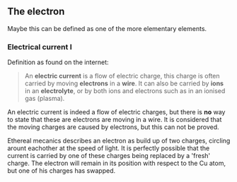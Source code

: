 ## The electron

Maybe this can be defined as one of the more elementary elements. 

### Electrical current I

Definition as found on the internet:

> An **electric current** is a flow of electric charge, this charge is often carried by moving **electrons** in a **wire**. It can also be carried by **ions** in an **electrolyte**, or by both ions and electrons such as in an ionised gas (plasma). 

An electric current is indeed a flow of electric charges, but there is **no** way to state that these are electrons are moving in a wire. It is considered that the moving charges are caused by electrons, but this can not be proved. 

Ethereal mecanics describes an electron as build up of two charges, circling arount eachother at the speed of light. It is perfectly possible that the current is carried by one of these charges being replaced by a 'fresh' charge. The electron will remain in its position with respect to the Cu atom, but one of his charges has swapped.



